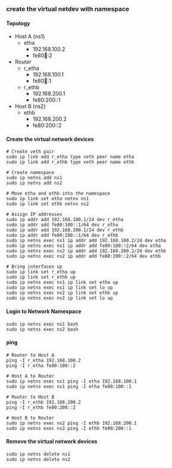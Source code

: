 ### create the virtual netdev with namespace 
#### Topology
- Host A (ns1)
  - etha
    - 192.168.100.2
    - fe80:100::2
- Router
  - r_etha
    - 192.168.100.1
    - fe80:100::1
  - r_ethb
    - 192.168.200.1
    - fe80:200::1
- Host B (ns2)
  - ethb
    - 192.168.200.2
    - fe80:200::2

#### Create the virtual network devices
```
# Create veth pair
sudo ip link add r_etha type veth peer name etha
sudo ip link add r_ethb type veth peer name ethb

# Create namespace
sudo ip netns add ns1
sudo ip netns add ns2

# Move etha and ethb into the namespace
sudo ip link set etha netns ns1
sudo ip link set ethb netns ns2

# Assign IP addresses
sudo ip addr add 192.168.100.1/24 dev r_etha
sudo ip addr add fe80:100::1/64 dev r_etha
sudo ip addr add 192.168.200.1/24 dev r_ethb
sudo ip addr add fe80:200::1/64 dev r_ethb
sudo ip netns exec ns1 ip addr add 192.168.100.2/24 dev etha
sudo ip netns exec ns1 ip addr add fe80:100::2/64 dev etha
sudo ip netns exec ns2 ip addr add 192.168.200.2/24 dev ethb
sudo ip netns exec ns2 ip addr add fe80:200::2/64 dev ethb

# Bring interfaces up
sudo ip link set r_etha up
sudo ip link set r_ethb up
sudo ip netns exec ns1 ip link set etha up
sudo ip netns exec ns1 ip link set lo up
sudo ip netns exec ns2 ip link set ethb up
sudo ip netns exec ns2 ip link set lo up
```

#### Login to Network Namespace
```
sudo ip netns exec ns1 bash
sudo ip netns exec ns2 bash
```

#### ping
```
# Router to Host A
ping -I r_etha 192.168.100.2
ping -I r_etha fe80:100::2

# Host A to Router
sudo ip netns exec ns1 ping -I etha 192.168.100.1
sudo ip netns exec ns1 ping -I etha fe80:100::1

# Router to Host B
ping -I r_ethb 192.168.200.2
ping -I r_ethb fe80:200::2

# Host B to Router
sudo ip netns exec ns2 ping -I ethb 192.168.200.1
sudo ip netns exec ns2 ping -I ethb fe80:200::1
```

#### Remove the virtual network devices
```
sudo ip netns delete ns1
sudo ip netns delete ns2
```

